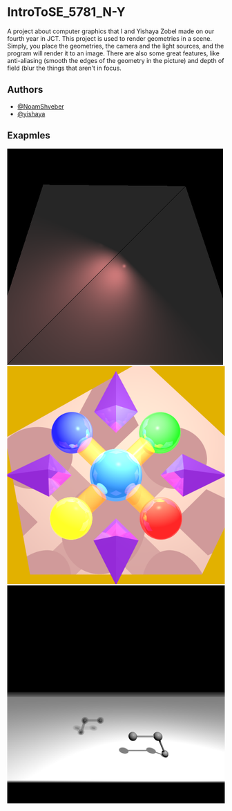 # IntroToSE_5781_N-Y
A project about computer graphics that I and Yishaya Zobel made on our fourth year in JCT.
This project is used to render geometries in a scene.
Simply, you place the geometries, the camera and the light sources, and the program will render it to an image.
There are also some great features, like anti-aliasing (smooth the edges of the geometry in the picture) and depth of field (blur the things that aren't in focus.

## Authors

- [@NoamShveber](https://github.com/NoamShveber)
- [@yishaya](https://github.com/yishaya)

## Exapmles
![Light Triangles Spot](/images/lightTrianglesSpot.png)
![Our image](/images/AATest.png)
![Depth of field example](/images/DoFTest.png)
